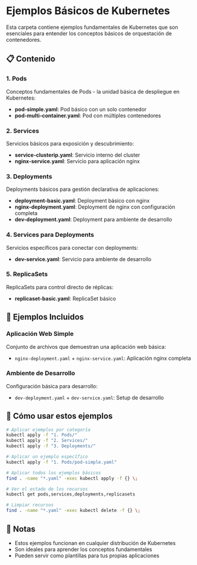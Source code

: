# Ejemplos Básicos de Kubernetes

Esta carpeta contiene ejemplos fundamentales de Kubernetes que son esenciales para entender los conceptos básicos de orquestación de contenedores.

## 📋 Contenido

### 1. Pods
Conceptos fundamentales de Pods - la unidad básica de despliegue en Kubernetes:
- **pod-simple.yaml**: Pod básico con un solo contenedor
- **pod-multi-container.yaml**: Pod con múltiples contenedores

### 2. Services
Servicios básicos para exposición y descubrimiento:
- **service-clusterip.yaml**: Servicio interno del cluster
- **nginx-service.yaml**: Servicio para aplicación nginx

### 3. Deployments
Deployments básicos para gestión declarativa de aplicaciones:
- **deployment-basic.yaml**: Deployment básico con nginx
- **nginx-deployment.yaml**: Deployment de nginx con configuración completa
- **dev-deployment.yaml**: Deployment para ambiente de desarrollo

### 4. Services para Deployments
Servicios específicos para conectar con deployments:
- **dev-service.yaml**: Servicio para ambiente de desarrollo

### 5. ReplicaSets
ReplicaSets para control directo de réplicas:
- **replicaset-basic.yaml**: ReplicaSet básico

## 🎯 Ejemplos Incluidos

### Aplicación Web Simple
Conjunto de archivos que demuestran una aplicación web básica:
- `nginx-deployment.yaml` + `nginx-service.yaml`: Aplicación nginx completa

### Ambiente de Desarrollo
Configuración básica para desarrollo:
- `dev-deployment.yaml` + `dev-service.yaml`: Setup de desarrollo

## 🚀 Cómo usar estos ejemplos

```bash
# Aplicar ejemplos por categoría
kubectl apply -f "1. Pods/"
kubectl apply -f "2. Services/"
kubectl apply -f "3. Deployments/"

# Aplicar un ejemplo específico
kubectl apply -f "1. Pods/pod-simple.yaml"

# Aplicar todos los ejemplos básicos
find . -name "*.yaml" -exec kubectl apply -f {} \;

# Ver el estado de los recursos
kubectl get pods,services,deployments,replicasets

# Limpiar recursos
find . -name "*.yaml" -exec kubectl delete -f {} \;
```

## 📝 Notas

- Estos ejemplos funcionan en cualquier distribución de Kubernetes
- Son ideales para aprender los conceptos fundamentales
- Pueden servir como plantillas para tus propias aplicaciones
